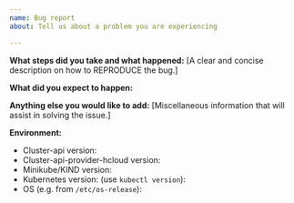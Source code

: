 ```yaml
---
name: Bug report
about: Tell us about a problem you are experiencing

---
```


**What steps did you take and what happened:**
[A clear and concise description on how to REPRODUCE the bug.]


**What did you expect to happen:**


**Anything else you would like to add:**
[Miscellaneous information that will assist in solving the issue.]


**Environment:**

- Cluster-api version:
- Cluster-api-provider-hcloud version:
- Minikube/KIND version:
- Kubernetes version: (use `kubectl version`):
- OS (e.g. from `/etc/os-release`):

